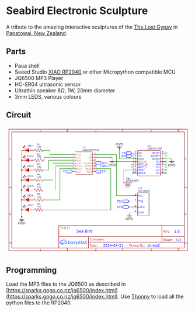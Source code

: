 # Seabird Electronic Sculpture

A tribute to the amazing interactive sculptures of the [The Lost Gypsy](https://thelostgypsy.com/) in  [Papatowai, New Zealand](https://www.google.com/maps/place/?q=place_id:ChIJwapUtKWmLagRdHW5ZbnSops).

## Parts

* Paua shell
* Seeed Studio [XIAO RP2040](https://www.seeedstudio.com/XIAO-RP2040-v1-0-p-5026.html) or other Micropython compatible MCU
* JQ6500 MP3 Player
* HC-SR04 ultrasonic sensor
* Ultrathin speaker 8&#937;, 1W, 20mm diameter
* 3mm LEDS, various colours

## Circuit

![Circuit Schematic](./sea-bird-schematic.png)

## Programming

Load the MP3 files to the JQ6500 as described in [https://sparks.gogo.co.nz/jq6500/index.html](https://sparks.gogo.co.nz/jq6500/index.html). Use [Thonny](https://thonny.org/) to load all the python files to the RP2040.
